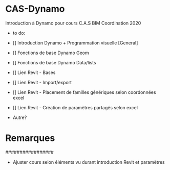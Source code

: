 # CAS-Dynamo
Introduction à Dynamo pour cours C.A.S BIM Coordination 2020

* to do:

- [] Introduction Dynamo + Programmation visuelle [General]
- [] Fonctions de base Dynamo Geom
- [] Fonctions de base Dynamo Data/lists
- [] Lien Revit - Bases
- [] Lien Revit - Import/export
- [] Lien Revit - Placement de familles génériques selon coordonnées excel
- [] Lien Revit - Création de paramètres partagés selon excel

- Autre?

# Remarques
#################

- Ajuster cours selon éléments vu durant introduction Revit et paramètres

